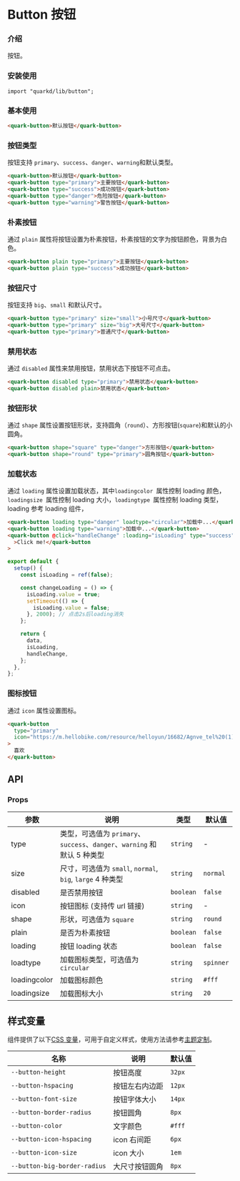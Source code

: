 # Button 按钮

### 介绍

按钮。

### 安装使用

```tsx
import "quarkd/lib/button";
```

### 基本使用

```html
<quark-button>默认按钮</quark-button>
```

### 按钮类型

按钮支持 `primary`、`success`、`danger`、`warning`和默认类型。

```html
<quark-button>默认按钮</quark-button>
<quark-button type="primary">主要按钮</quark-button>
<quark-button type="success">成功按钮</quark-button>
<quark-button type="danger">危险按钮</quark-button>
<quark-button type="warning">警告按钮</quark-button>
```

### 朴素按钮

通过 `plain` 属性将按钮设置为朴素按钮，朴素按钮的文字为按钮颜色，背景为白色。

```html
<quark-button plain type="primary">主要按钮</quark-button>
<quark-button plain type="success">成功按钮</quark-button>
```

### 按钮尺寸

按钮支持 `big`、`small` 和默认尺寸。

```html
<quark-button type="primary" size="small">小号尺寸</quark-button>
<quark-button type="primary" size="big">大号尺寸</quark-button>
<quark-button type="primary">普通尺寸</quark-button>
```

### 禁用状态

通过 `disabled` 属性来禁用按钮，禁用状态下按钮不可点击。

```html
<quark-button disabled type="primary">禁用状态</quark-button>
<quark-button disabled plain>禁用状态</quark-button>
```

### 按钮形状

通过 `shape` 属性设置按钮形状，支持圆角（`round`）、方形按钮(`square`)和默认的小圆角。

```html
<quark-button shape="square" type="danger">方形按钮</quark-button>
<quark-button shape="round" type="primary">圆角按钮</quark-button>
```

### 加载状态

通过 `loading` 属性设置加载状态，其中`loadingcolor `属性控制 loading 颜色，`loadingsize `属性控制 loading 大小，`loadingtype `属性控制 loading 类型，loading 参考 loading 组件，

```html
<quark-button loading type="danger" loadtype="circular">加载中...</quark-button>
<quark-button loading type="warning">加载中...</quark-button>
<quark-button @click="handleChange" :loading="isLoading" type="success"
  >Click me!</quark-button
>
```

```js
export default {
  setup() {
    const isLoading = ref(false);

    const changeLoading = () => {
      isLoading.value = true;
      setTimeout(() => {
        isLoading.value = false;
      }, 2000); // 点击2s后loading消失
    };

    return {
      data,
      isLoading,
      handleChange,
    };
  },
};
```

### 图标按钮

通过 `icon` 属性设置图标。

```html
<quark-button
  type="primary"
  icon="https://m.hellobike.com/resource/helloyun/16682/Agnve_tel%20(1).png"
>
  喜欢
</quark-button>
```

## API

### Props

| 参数         | 说明                                                                     | 类型      | 默认值    |
| ------------ | ------------------------------------------------------------------------ | --------- | --------- |
| type         | 类型，可选值为 `primary`、`success`、`danger`、`warning` 和默认 5 种类型 | `string`  | -         |
| size         | 尺寸，可选值为 `small`, `normal`, `big`, `large` 4 种类型                | `string`  | `normal`  |
| disabled     | 是否禁用按钮                                                             | `boolean` | `false`   |
| icon         | 按钮图标 (支持传 url 链接)                                               | `string`  | -         |
| shape        | 形状，可选值为 `square`                                                  | `string`  | `round`   |
| plain        | 是否为朴素按钮                                                           | `boolean` | `false `  |
| loading      | 按钮 loading 状态                                                        | `boolean` | `false`   |
| loadtype     | 加载图标类型，可选值为 `circular`                                        | `string`  | `spinner` |
| loadingcolor | 加载图标颜色                                                             | `string`  | `#fff`    |
| loadingsize  | 加载图标大小                                                             | `string`  | `20`      |

## 样式变量

组件提供了以下[CSS 变量](https://developer.mozilla.org/zh-CN/docs/Web/CSS/Using_CSS_custom_properties)，可用于自定义样式，使用方法请参考[主题定制](#/zh-CN/guide/theme)。

| 名称                         | 说明           | 默认值 |
| ---------------------------- | -------------- | ------ |
| `--button-height`            | 按钮高度       | `32px` |
| `--button-hspacing`          | 按钮左右内边距 | `12px` |
| `--button-font-size`         | 按钮字体大小   | `14px` |
| `--button-border-radius`     | 按钮圆角       | `8px`  |
| `--button-color`             | 文字颜色       | `#fff` |
| `--button-icon-hspacing`     | icon 右间距    | `6px`  |
| `--button-icon-size`         | icon 大小      | `1em`  |
| `--button-big-border-radius` | 大尺寸按钮圆角 | `8px`  |
